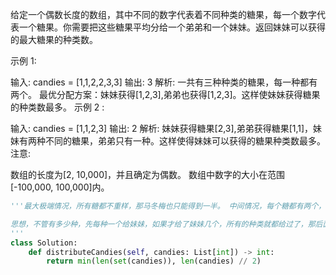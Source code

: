 给定一个偶数长度的数组，其中不同的数字代表着不同种类的糖果，每一个数字代表一个糖果。你需要把这些糖果平均分给一个弟弟和一个妹妹。返回妹妹可以获得的最大糖果的种类数。

示例 1:

输入: candies = [1,1,2,2,3,3]
输出: 3
解析: 一共有三种种类的糖果，每一种都有两个。
     最优分配方案：妹妹获得[1,2,3],弟弟也获得[1,2,3]。这样使妹妹获得糖果的种类数最多。
示例 2 :

输入: candies = [1,1,2,3]
输出: 2
解析: 妹妹获得糖果[2,3],弟弟获得糖果[1,1]，妹妹有两种不同的糖果，弟弟只有一种。这样使得妹妹可以获得的糖果种类数最多。
注意:

数组的长度为[2, 10,000]，并且确定为偶数。
数组中数字的大小在范围[-100,000, 100,000]内。

```python
'''最大极端情况，所有糖都不重样，那马冬梅也只能得到一半。 中间情况，每个糖都有两个，那马冬梅刚好能得到所有种类，数量跟第一种一样。 最小极端情况，就一种糖，那马冬梅就只能得到一种。

思想，不管有多少种，先每种一个给妹妹，如果才给了妹妹几个，所有的种类就都给过了，那后面的都是重复的了。如果给了妹妹一半的数量，还有不重样的，那马冬梅最多也就只有一半数量的种类。所以说到最后，看（数量的一半）和（所有的种类）哪个先达到，也就是取两者中较小的值。
'''
class Solution:
    def distributeCandies(self, candies: List[int]) -> int:
        return min(len(set(candies)), len(candies) // 2)

```

